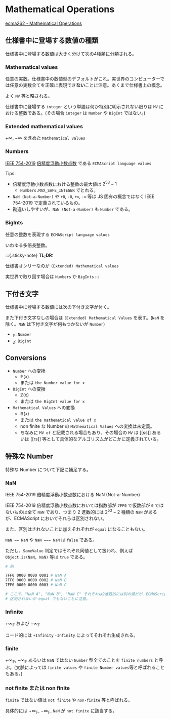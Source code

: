 # Mathematical Operations

[ecma262 - Mathematical Operations](https://tc39.es/ecma262/#sec-mathematical-operations)

## 仕様書中に登場する数値の種類

仕様書中に登場する数値は大きく分けて次の4種類に分類される。

### Mathematical values

任意の実数。仕様書中の数値型のデフォルトがこれ。実世界のコンピューターでは任意の実数全てを正確に表現でき**ない**ことに注意。あくまで仕様書上の概念。

よく `MV` 等と略される。

仕様書中に登場する `integer` という単語は何か特別に明示されない限りは `MV` における整数である。(その場合 `integer` は `Number` や `BigInt` ではない。)

### Extended mathematical values

$+\infty$, $-\infty$ を含めた `Mathematical values`

### Numbers

[IEEE 754-2019](https://ja.wikipedia.org/wiki/IEEE_754) [倍精度浮動小数点数](https://ja.wikipedia.org/wiki/%E5%80%8D%E7%B2%BE%E5%BA%A6%E6%B5%AE%E5%8B%95%E5%B0%8F%E6%95%B0%E7%82%B9%E6%95%B0) である `ECMAScript language values`

Tips:

- 倍精度浮動小数点数における整数の最大値は $2^{53}-1$
  - `Numbers.MAX_SAFE_INTEGER` でとれる。
- `NaN (Not-a-Number)` や `+0`, `-0`, `+∞`, `-∞` 等は JS 固有の概念ではなく IEEE 754-2019 で定義されているもの。
- 勘違いしやすいが、`NaN (Not-a-Number)` も `Number` である。

### BigInts

任意の整数を表現する `ECMAScript language values`

いわゆる多倍長整数。

:::{.sticky-note}
**TL;DR:**

仕様書オンリーなのが `(Extended) Mathematical values`

実世界で取り回す場合は `Numbers` か `BigInts`
:::

## 下付き文字

仕様書中に登場する数値には次の下付き文字が付く。

また下付き文字なしの場合は `(Extended) Mathematical Values` を表す。(`NaN` を除く。`NaN` は下付き文字が何もつかないが `Number`)

- $_\mathbb{F}$: `Number`
- $_\mathbb{Z}$: `BigInt`

## Conversions

- `Number` への変換
  - $\mathbb{F}(x)$
  - または `the Number value for x`
- `BigInt` への変換
  - $\mathbb{Z}(x)$
  - または `the BigInt value for x` 
- `Mathematical Values` への変換
  - $\mathbb{R}(x)$
  - または `the mathematical value of x`
  - non finite な Number の `Mathematical Values` への変換は未定義。
  - ちなみに `MV of` と記載される場合もあり、その場合の `MV` は [[ss]] あるいは [[rs]] 等として具体的なアルゴリズムがどこかに定義されている。

## 特殊な Number

特殊な Number について下記に補足する。

### NaN

IEEE 754-2019 倍精度浮動小数点数における NaN (Not-a-Number)

IEEE 754-2019 倍精度浮動小数点数においては指数部が `7FF0` で仮数部が `0` ではないものは全て `NaN` であり、つまり 2 進数的には $2^{53}-2$ 種類の `NaN` があるが、ECMAScript においてそれらは区別されない。

また、区別はされないことに加えそれぞれが `equal` になることもない。

`NaN == NaN` や `NaN === NaN` は `false` である。

ただし、`SameValue` 判定ではそれぞれ同値として扱われ、例えば `Object.is(NaN, NaN)` 等は `true` である。

```sh
# 例

7FF0 0000 0000 0001 # NaN A
7FF0 0000 0000 0002 # NaN B
7FF0 0000 0000 0003 # NaN C

# ここで、"NaN A", "NaN B", "NaN C" それぞれは2進数的には別の値だが、ECMAScript では区別されない。
# 区別されないが equal でもないことに注意。
```

### Infinite

$+\infty_\mathbb{F}$ および $-\infty_\mathbb{F}$

コード的には `+Infinity` `-Infinity` によってそれぞれ生成される。

### finite

$+\infty_\mathbb{F}$, $-\infty_\mathbb{F}$ あるいは `NaN` ではない `Number` 型全てのことを `finite numbers` と呼ぶ。(文脈によっては `finite values` や `finite Number values`等と呼ばれることもある。)

### not finite または non finite

`finite` ではない値は `not finite` や `non-finite` 等と呼ばれる。

具体的には $+\infty_\mathbb{F}$, $-\infty_\mathbb{F}$, `NaN` が `not finite` に該当する。